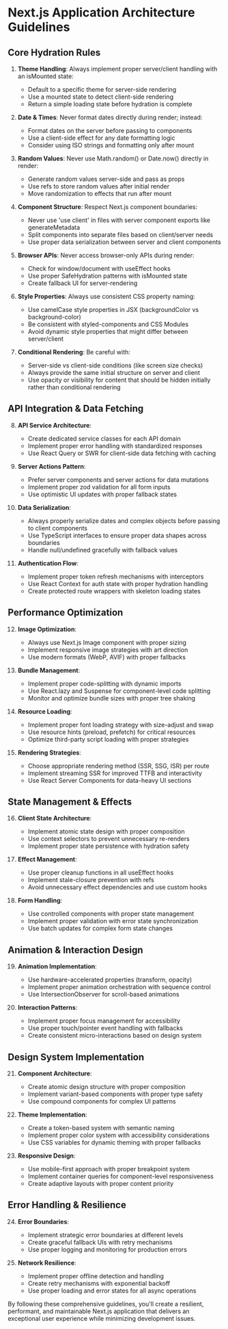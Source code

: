 # Next.js Application Architecture Guidelines

## Core Hydration Rules

1. **Theme Handling**: Always implement proper server/client handling with an isMounted state:

   - Default to a specific theme for server-side rendering
   - Use a mounted state to detect client-side rendering
   - Return a simple loading state before hydration is complete

2. **Date & Times**: Never format dates directly during render; instead:

   - Format dates on the server before passing to components
   - Use a client-side effect for any date formatting logic
   - Consider using ISO strings and formatting only after mount

3. **Random Values**: Never use Math.random() or Date.now() directly in render:

   - Generate random values server-side and pass as props
   - Use refs to store random values after initial render
   - Move randomization to effects that run after mount

4. **Component Structure**: Respect Next.js component boundaries:

   - Never use 'use client' in files with server component exports like generateMetadata
   - Split components into separate files based on client/server needs
   - Use proper data serialization between server and client components

5. **Browser APIs**: Never access browser-only APIs during render:

   - Check for window/document with useEffect hooks
   - Use proper SafeHydration patterns with isMounted state
   - Create fallback UI for server-rendering

6. **Style Properties**: Always use consistent CSS property naming:

   - Use camelCase style properties in JSX (backgroundColor vs background-color)
   - Be consistent with styled-components and CSS Modules
   - Avoid dynamic style properties that might differ between server/client

7. **Conditional Rendering**: Be careful with:
   - Server-side vs client-side conditions (like screen size checks)
   - Always provide the same initial structure on server and client
   - Use opacity or visibility for content that should be hidden initially rather than conditional rendering

## API Integration & Data Fetching

8. **API Service Architecture**:

   - Create dedicated service classes for each API domain
   - Implement proper error handling with standardized responses
   - Use React Query or SWR for client-side data fetching with caching

9. **Server Actions Pattern**:

   - Prefer server components and server actions for data mutations
   - Implement proper zod validation for all form inputs
   - Use optimistic UI updates with proper fallback states

10. **Data Serialization**:

    - Always properly serialize dates and complex objects before passing to client components
    - Use TypeScript interfaces to ensure proper data shapes across boundaries
    - Handle null/undefined gracefully with fallback values

11. **Authentication Flow**:
    - Implement proper token refresh mechanisms with interceptors
    - Use React Context for auth state with proper hydration handling
    - Create protected route wrappers with skeleton loading states

## Performance Optimization

12. **Image Optimization**:

    - Always use Next.js Image component with proper sizing
    - Implement responsive image strategies with art direction
    - Use modern formats (WebP, AVIF) with proper fallbacks

13. **Bundle Management**:

    - Implement proper code-splitting with dynamic imports
    - Use React.lazy and Suspense for component-level code splitting
    - Monitor and optimize bundle sizes with proper tree shaking

14. **Resource Loading**:

    - Implement proper font loading strategy with size-adjust and swap
    - Use resource hints (preload, prefetch) for critical resources
    - Optimize third-party script loading with proper strategies

15. **Rendering Strategies**:
    - Choose appropriate rendering method (SSR, SSG, ISR) per route
    - Implement streaming SSR for improved TTFB and interactivity
    - Use React Server Components for data-heavy UI sections

## State Management & Effects

16. **Client State Architecture**:

    - Implement atomic state design with proper composition
    - Use context selectors to prevent unnecessary re-renders
    - Implement proper state persistence with hydration safety

17. **Effect Management**:

    - Use proper cleanup functions in all useEffect hooks
    - Implement stale-closure prevention with refs
    - Avoid unnecessary effect dependencies and use custom hooks

18. **Form Handling**:
    - Use controlled components with proper state management
    - Implement proper validation with error state synchronization
    - Use batch updates for complex form state changes

## Animation & Interaction Design

19. **Animation Implementation**:

    - Use hardware-accelerated properties (transform, opacity)
    - Implement proper animation orchestration with sequence control
    - Use IntersectionObserver for scroll-based animations

20. **Interaction Patterns**:
    - Implement proper focus management for accessibility
    - Use proper touch/pointer event handling with fallbacks
    - Create consistent micro-interactions based on design system

## Design System Implementation

21. **Component Architecture**:

    - Create atomic design structure with proper composition
    - Implement variant-based components with proper type safety
    - Use compound components for complex UI patterns

22. **Theme Implementation**:

    - Create a token-based system with semantic naming
    - Implement proper color system with accessibility considerations
    - Use CSS variables for dynamic theming with proper fallbacks

23. **Responsive Design**:
    - Use mobile-first approach with proper breakpoint system
    - Implement container queries for component-level responsiveness
    - Create adaptive layouts with proper content priority

## Error Handling & Resilience

24. **Error Boundaries**:

    - Implement strategic error boundaries at different levels
    - Create graceful fallback UIs with retry mechanisms
    - Use proper logging and monitoring for production errors

25. **Network Resilience**:
    - Implement proper offline detection and handling
    - Create retry mechanisms with exponential backoff
    - Use proper loading and error states for all async operations

By following these comprehensive guidelines, you'll create a resilient, performant, and maintainable Next.js application that delivers an exceptional user experience while minimizing development issues.
